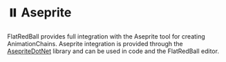 # ⏸️ Aseprite

FlatRedBall provides full integration with the Aseprite tool for creating AnimationChains. Aseprite integration is provided through the [AsepriteDotNet](https://github.com/AristurtleDev/AsepriteDotNet) library and can be used in code and the FlatRedBall editor.
